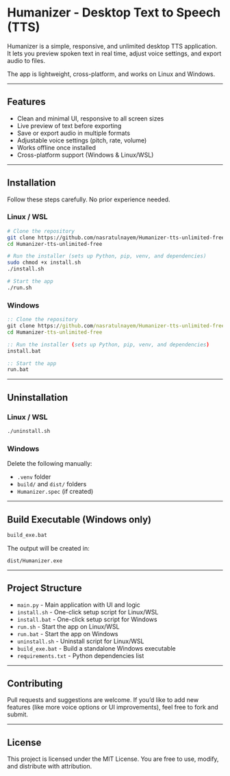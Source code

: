 # Humanizer - Desktop Text to Speech (TTS)

Humanizer is a simple, responsive, and unlimited desktop TTS application.  
It lets you preview spoken text in real time, adjust voice settings, and export audio to files.

The app is lightweight, cross-platform, and works on Linux and Windows.

---

## Features
- Clean and minimal UI, responsive to all screen sizes  
- Live preview of text before exporting  
- Save or export audio in multiple formats  
- Adjustable voice settings (pitch, rate, volume)  
- Works offline once installed  
- Cross-platform support (Windows & Linux/WSL)  

---

## Installation

Follow these steps carefully. No prior experience needed.

### Linux / WSL
```bash
# Clone the repository
git clone https://github.com/nasratulnayem/Humanizer-tts-unlimited-free.git
cd Humanizer-tts-unlimited-free

# Run the installer (sets up Python, pip, venv, and dependencies)
sudo chmod +x install.sh
./install.sh

# Start the app
./run.sh
````

### Windows

```bat
:: Clone the repository
git clone https://github.com/nasratulnayem/Humanizer-tts-unlimited-free.git
cd Humanizer-tts-unlimited-free

:: Run the installer (sets up Python, pip, venv, and dependencies)
install.bat

:: Start the app
run.bat
```

---

## Uninstallation

### Linux / WSL

```bash
./uninstall.sh
```

### Windows

Delete the following manually:

* `.venv` folder
* `build/` and `dist/` folders
* `Humanizer.spec` (if created)

---

## Build Executable (Windows only)

```bat
build_exe.bat
```

The output will be created in:

```
dist/Humanizer.exe
```

---

## Project Structure

* `main.py` - Main application with UI and logic
* `install.sh` - One-click setup script for Linux/WSL
* `install.bat` - One-click setup script for Windows
* `run.sh` - Start the app on Linux/WSL
* `run.bat` - Start the app on Windows
* `uninstall.sh` - Uninstall script for Linux/WSL
* `build_exe.bat` - Build a standalone Windows executable
* `requirements.txt` - Python dependencies list

---

## Contributing

Pull requests and suggestions are welcome.
If you’d like to add new features (like more voice options or UI improvements), feel free to fork and submit.

---

## License

This project is licensed under the MIT License.
You are free to use, modify, and distribute with attribution.
